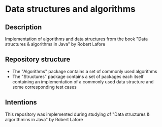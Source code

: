 # Data structures and algorithms

## Description
Implementation of algorithms and data structures from the book "Data structures & algorithms in Java" by Robert Lafore

## Repository structure
- The "Algorithms" package contains a set of commonly used algorithms
- The "Structures" package contains a set of packages each itself containing an implementation of a commonly used data structure and some corresponding test cases

## Intentions
This repository was implemented during studying of "Data structures & algorithmins in Java" by Robert Lafore
